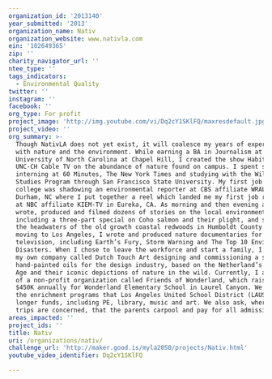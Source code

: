 ```yaml
---
organization_id: '2013140'
year_submitted: '2013'
organization_name: Nativ
organization_website: www.nativla.com
ein: '102649365'
zip: ''
charity_navigator_url: ''
ntee_type: ''
tags_indicators:
  - Environmental Quality
twitter: ''
instagram: ''
facebook: ''
org_type: For profit
project_image: 'http://img.youtube.com/vi/Dq2cY1SKlFQ/maxresdefault.jpg'
project_video: ''
org_summary: >-
  Though NativLA does not yet exist, it will coalesce my years of experience
  with nature and the environment. While earning a BA in Journalism at the
  University of North Carolina at Chapel Hill, I created the show Habitat for
  UNC-CH Cable TV on the abundance of nature found on campus. I spent summers
  interning at 60 Minutes, The New York Times and studying with the Wildlands
  Studies Program through San Francisco State University. My first job out of
  college was shadowing an environmental reporter at CBS affiliate WRAL-TV in
  Durham, NC where I put together a reel which landed me my first job reporting,
  at NBC affiliate KIEM-TV in Eureka, CA. As morning and then evening anchor, I
  wrote, produced and filmed dozens of stories on the local environment,
  including a three-part special on Coho salmon and their plight, and stories on
  the headwaters of the old growth coastal redwoods in Humboldt County. After
  moving to Los Angeles, I wrote and produced nature documentaries for
  television, including Earth’s Fury, Storm Warning and The Top 10 Environmental
  Disasters. When I chose to leave the workforce and start a family, I created
  my own company called Dutch Touch Art designing and commissioning a series of
  hand-painted oils for the design industry, based on the Netherland’s Golden
  Age and their iconic depictions of nature in the wild. Currently, I am Chair
  of a non-profit organization called Friends of Wonderland, which raises over
  $450K annually for Wonderland Elementary School in Laurel Canyon. We provide
  the enrichment programs that Los Angeles United School District (LAUSD) no
  longer funds, including PE, library, music and art. We also ask, where field
  trips are concerned, that the parents carpool and pay for all admission fees.
areas_impacted: ''
project_ids: ''
title: Nativ
uri: /organizations/nativ/
challenge_url: 'http://maker.good.is/myla2050/projects/Nativ.html'
youtube_video_identifier: Dq2cY1SKlFQ

---
```

